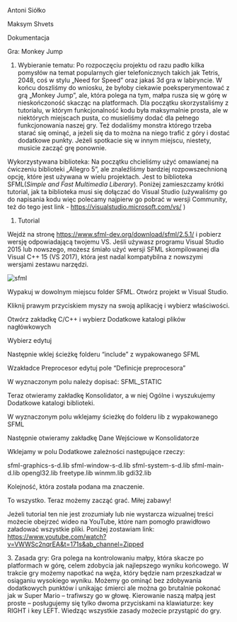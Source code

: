 ﻿Antoni Siółko

Maksym Shvets

Dokumentacja

Gra: Monkey Jump

1. Wybieranie tematu:
   Po rozpoczęciu projektu od razu padło kilka pomysłów na temat popularnych gier telefonicznych takich jak Tetris, 2048, coś w stylu „Need for Speed” oraz jakaś 3d gra w labiryncie. W końcu doszliśmy do wniosku, że byłoby ciekawie poeksperymentować z grą „Monkey Jump”, ale, która polega na tym, małpa rusza się w górę w nieskończoność skacząc na platformach. Dla początku skorzystaliśmy z tutorialu, w którym funkcjonalność kodu była maksymalnie prosta, ale w niektórych miejscach pusta, co musieliśmy dodać dla pełnego funkcjonowania naszej gry. Też dodaliśmy monstra którego trzeba starać się ominąć, a jeżeli się da to można na niego trafić z góry i dostać dodatkowe punkty. Jeżeli spotkacie się w innym miejscu, niestety, musicie zacząć grę ponownie.

Wykorzystywana biblioteka:
Na początku chcieliśmy użyć omawianej na ćwiczeniu biblioteki „Allegro 5”, ale znaleźliśmy bardziej rozpowszechnioną opcję, które jest używana w wielu projektach. Jest to biblioteka SFML(*Simple and Fast Multimedia Liberary*). Poniżej zamieszczamy krótki tutorial, jak ta biblioteka musi się dołączać do Visual Studio (używaliśmy go do napisania kodu więc polecamy najpierw go pobrać w wersji Community, też do tego jest link - <https://visualstudio.microsoft.com/vs/> )









1. Tutorial

Wejdź na stronę <https://www.sfml-dev.org/download/sfml/2.5.1/> i pobierz wersję odpowiadającą twojemu VS. Jeśli używasz programu Visual Studio 2015 lub nowszego, możesz śmiało użyć wersji SFML skompilowanej dla Visual C++ 15 (VS 2017), która jest nadal kompatybilna z nowszymi wersjami zestawu narzędzi.

![sfml](https://github.com/maksimus209/mokey-project-wdp/assets/135655103/59a6402d-b332-4c78-8413-9bdf51a1c0ac)


Wypakuj w dowolnym miejscu folder SFML. Otwórz projekt w Visual Studio.

Kliknij prawym przyciskiem myszy na swoją aplikację i wybierz właściwości.

Otwórz zakładkę C/C++ i wybierz Dodatkowe katalogi plików nagłówkowych

Wybierz edytuj

Następnie wklej ścieżkę folderu “include” z wypakowanego SFML

Wzakładce Preprocesor edytuj pole “Definicje preprocesora”

W wyznaczonym polu należy dopisać: SFML\_STATIC

Teraz otwieramy zakładkę Konsolidator, a w niej Ogólne i wyszukujemy Dodatkowe katalogi biblioteki.

W wyznaczonym polu wklejamy ścieżkę do folderu lib z wypakowanego SFML

Następnie otwieramy zakładkę Dane Wejściowe w Konsolidatorze

Wklejamy w polu Dodatkowe zależności następujące rzeczy:

sfml-graphics-s-d.lib sfml-window-s-d.lib sfml-system-s-d.lib sfml-main-d.lib opengl32.lib freetype.lib winmm.lib gdi32.lib

Kolejność, która została podana ma znaczenie.

To wszystko. Teraz możemy zacząć grać. Miłej zabawy!

Jeżeli tutorial ten nie jest zrozumiały lub nie wystarcza wizualnej treści możecie obejrzeć wideo na YouTube, które nam pomogło prawidłowo załadować wszystkie pliki. Poniżej zostawiam link:
<https://www.youtube.com/watch?v=VWWSc2nqrEA&t=171s&ab_channel=Zipped>




3\. Zasada gry:
Gra polega na kontrolowaniu małpy, która skacze po platformach w górę, celem zdobycia jak najlepszego wyniku końcowego. W trakcie gry możemy napotkać na węża, który będzie nam przeszkadzał w osiąganiu wysokiego wyniku. Możemy go ominąć bez zdobywania dodatkowych punktów i unikając śmierci ale można go brutalnie pokonać jak w Super Mario – trafiwszy go w głowę. Kierowanie naszą małpą jest proste – posługujemy się tylko dwoma przyciskami na klawiaturze: key RIGHT i key LEFT. Wiedząc wszystkie zasady możecie przystąpić do gry.


